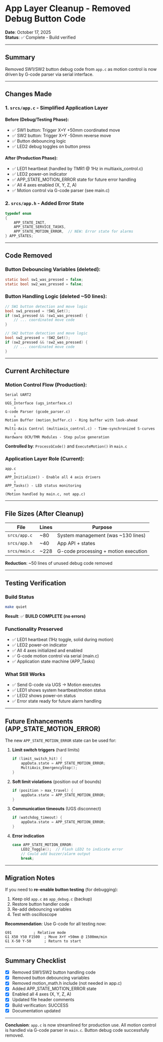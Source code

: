 # App Layer Cleanup - Removed Debug Button Code

**Date**: October 17, 2025  
**Status**: ✅ Complete - Build verified

---

## Summary

Removed SW1/SW2 button debug code from `app.c` as motion control is now driven by G-code parser via serial interface.

---

## Changes Made

### 1. **`srcs/app.c`** - Simplified Application Layer

#### Before (Debug/Testing Phase):
- ✅ SW1 button: Trigger X+Y +50mm coordinated move
- ✅ SW2 button: Trigger X+Y -50mm reverse move
- ✅ Button debouncing logic
- ✅ LED2 debug toggles on button press

#### After (Production Phase):
- ✅ LED1 heartbeat (handled by TMR1 @ 1Hz in multiaxis_control.c)
- ✅ LED2 power-on indicator
- ✅ APP_STATE_MOTION_ERROR state for future error handling
- ✅ All 4 axes enabled (X, Y, Z, A)
- ✅ Motion control via G-code parser (see main.c)

### 2. **`srcs/app.h`** - Added Error State

```c
typedef enum
{
    APP_STATE_INIT,
    APP_STATE_SERVICE_TASKS,
    APP_STATE_MOTION_ERROR,  // NEW: Error state for alarms
} APP_STATES;
```

---

## Code Removed

### Button Debouncing Variables (deleted):
```c
static bool sw1_was_pressed = false;
static bool sw2_was_pressed = false;
```

### Button Handling Logic (deleted ~50 lines):
```c
// SW1 button detection and move logic
bool sw1_pressed = !SW1_Get();
if (sw1_pressed && !sw1_was_pressed) {
    // ... coordinated move code
}

// SW2 button detection and move logic
bool sw2_pressed = !SW2_Get();
if (sw2_pressed && !sw2_was_pressed) {
    // ... coordinated move code
}
```

---

## Current Architecture

### Motion Control Flow (Production):

```
Serial UART2
    ↓
UGS_Interface (ugs_interface.c)
    ↓
G-code Parser (gcode_parser.c)
    ↓
Motion Buffer (motion_buffer.c) - Ring buffer with look-ahead
    ↓
Multi-Axis Control (multiaxis_control.c) - Time-synchronized S-curves
    ↓
Hardware OCR/TMR Modules - Step pulse generation
```

**Controlled by**: `ProcessGCode()` and `ExecuteMotion()` in `main.c`

### Application Layer Role (Current):

```
app.c
    ↓
APP_Initialize() - Enable all 4 axis drivers
    ↓
APP_Tasks() - LED status monitoring
    ↓
(Motion handled by main.c, not app.c)
```

---

## File Sizes (After Cleanup)

| File          | Lines | Purpose                              |
| ------------- | ----- | ------------------------------------ |
| `srcs/app.c`  | ~80   | System management (was ~130 lines)   |
| `srcs/app.h`  | ~40   | App API + states                     |
| `srcs/main.c` | ~228  | G-code processing + motion execution |

**Reduction**: ~50 lines of unused debug code removed

---

## Testing Verification

### Build Status
```bash
make quiet
```
**Result**: ✅ **BUILD COMPLETE (no errors)**

### Functionality Preserved
- ✅ LED1 heartbeat (1Hz toggle, solid during motion)
- ✅ LED2 power-on indicator
- ✅ All 4 axes initialized and enabled
- ✅ G-code motion control via serial (main.c)
- ✅ Application state machine (APP_Tasks)

### What Still Works
- ✅ Send G-code via UGS → Motion executes
- ✅ LED1 shows system heartbeat/motion status
- ✅ LED2 shows power-on status
- ✅ Error state ready for future alarm handling

---

## Future Enhancements (APP_STATE_MOTION_ERROR)

The new `APP_STATE_MOTION_ERROR` state can be used for:

1. **Limit switch triggers** (hard limits)
   ```c
   if (limit_switch_hit) {
       appData.state = APP_STATE_MOTION_ERROR;
       MultiAxis_EmergencyStop();
   }
   ```

2. **Soft limit violations** (position out of bounds)
   ```c
   if (position > max_travel) {
       appData.state = APP_STATE_MOTION_ERROR;
   }
   ```

3. **Communication timeouts** (UGS disconnect)
   ```c
   if (watchdog_timeout) {
       appData.state = APP_STATE_MOTION_ERROR;
   }
   ```

4. **Error indication**
   ```c
   case APP_STATE_MOTION_ERROR:
       LED2_Toggle();  // Flash LED2 to indicate error
       // Could add buzzer/alarm output
       break;
   ```

---

## Migration Notes

If you need to **re-enable button testing** (for debugging):

1. Keep old `app.c` as `app_debug.c` (backup)
2. Restore button handler code
3. Re-add debouncing variables
4. Test with oscilloscope

**Recommendation**: Use G-code for all testing now:
```gcode
G91          ; Relative mode
G1 X50 Y50 F1500  ; Move X+Y +50mm @ 1500mm/min
G1 X-50 Y-50      ; Return to start
```

---

## Summary Checklist

- [x] Removed SW1/SW2 button handling code
- [x] Removed button debouncing variables
- [x] Removed motion_math.h include (not needed in app.c)
- [x] Added APP_STATE_MOTION_ERROR state
- [x] Enabled all 4 axes (X, Y, Z, A)
- [x] Updated file header comments
- [x] Build verification: SUCCESS
- [x] Documentation updated

---

**Conclusion**: `app.c` is now streamlined for production use. All motion control is handled via G-code parser in `main.c`. Button debug code successfully removed.

